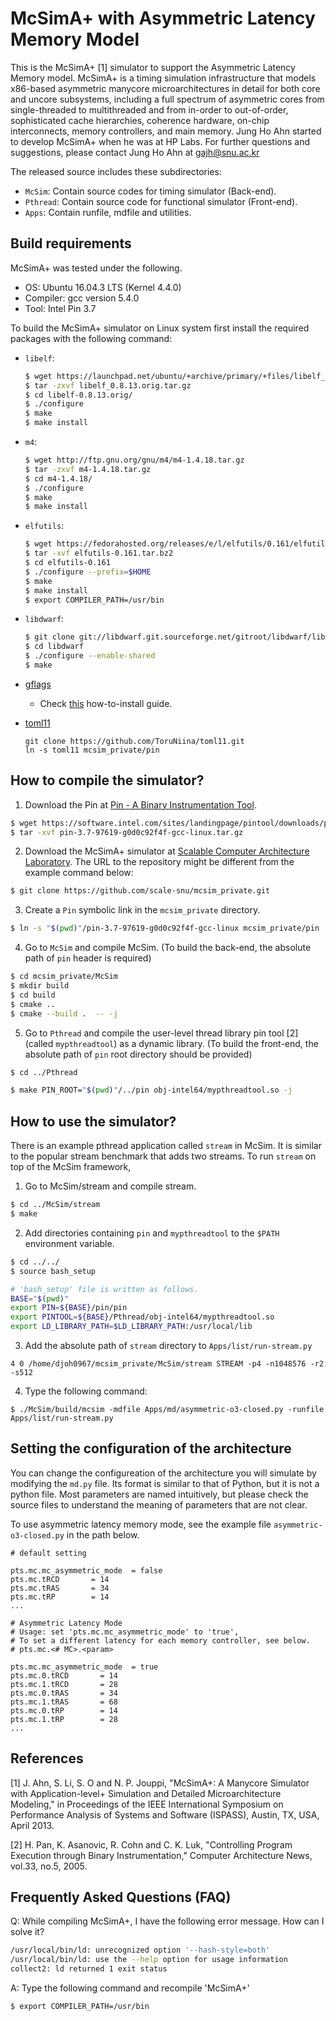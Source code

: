 McSimA+ with Asymmetric Latency Memory Model
============================================
This is the McSimA+ [1] simulator to support the Asymmetric 
Latency Memory model. McSimA+ is a timing simulation 
infrastructure that models x86-based asymmetric manycore 
microarchitectures in detail for both core and uncore 
subsystems, including a full spectrum of asymmetric cores 
from single-threaded to multithreaded and from in-order 
to out-of-order, sophisticated cache hierarchies, coherence 
hardware, on-chip interconnects, memory controllers, and 
main memory.  Jung Ho Ahn started to develop McSimA+ when 
he was at HP Labs.  For further questions and suggestions, 
please contact Jung Ho Ahn at gajh@snu.ac.kr

The released source includes these subdirectories:

+ `McSim`: Contain source codes for timing simulator (Back-end).
+ `Pthread`: Contain source code for functional simulator (Front-end).
+ `Apps`: Contain runfile, mdfile and utilities.


Build requirements
------------------
McSimA+ was tested under the following.

+ OS: Ubuntu 16.04.3 LTS (Kernel 4.4.0)
+ Compiler: gcc version 5.4.0
+ Tool: Intel Pin 3.7

To build the McSimA+ simulator on Linux system first install
the required packages with the following command:

+ `libelf`: 
  ```sh
  $ wget https://launchpad.net/ubuntu/+archive/primary/+files/libelf_0.8.13.orig.tar.gz
  $ tar -zxvf libelf_0.8.13.orig.tar.gz
  $ cd libelf-0.8.13.orig/
  $ ./configure
  $ make
  $ make install
  ```

+ `m4`:
  ```sh
  $ wget http://ftp.gnu.org/gnu/m4/m4-1.4.18.tar.gz
  $ tar -zxvf m4-1.4.18.tar.gz
  $ cd m4-1.4.18/
  $ ./configure
  $ make
  $ make install
  ```

+ `elfutils`:
  ```sh
  $ wget https://fedorahosted.org/releases/e/l/elfutils/0.161/elfutils-0.161.tar.bz2
  $ tar -xvf elfutils-0.161.tar.bz2
  $ cd elfutils-0.161
  $ ./configure --prefix=$HOME
  $ make
  $ make install
  $ export COMPILER_PATH=/usr/bin
  ```

+ `libdwarf`:
  ```sh
  $ git clone git://libdwarf.git.sourceforge.net/gitroot/libdwarf/libdwarf
  $ cd libdwarf
  $ ./configure --enable-shared
  $ make
  ```

+ [gflags][gflags]
  - Check [this](https://github.com/gflags/gflags/blob/master/INSTALL.md) how-to-install guide.

[gflags]: https://gflags.github.io/gflags/

+ [toml11][toml11]
  ```
  git clone https://github.com/ToruNiina/toml11.git
  ln -s toml11 mcsim_private/pin
  ```

[toml11]: https://github.com/ToruNiina/toml11

How to compile the simulator?
-----------------------------

1. Download the Pin at [Pin - A Binary Instrumentation Tool](https://software.intel.com/en-us/articles/pin-a-binary-instrumentation-tool-downloads).
```sh
$ wget https://software.intel.com/sites/landingpage/pintool/downloads/pin-3.7-97619-g0d0c92f4f-gcc-linux.tar.gz 
$ tar -xvf pin-3.7-97619-g0d0c92f4f-gcc-linux.tar.gz 
```

2. Download the McSimA+ simulator at [Scalable Computer Architecture Laboratory](http://scale.snu.ac.kr/). The URL to the repository might be different from the example command below:
```sh
$ git clone https://github.com/scale-snu/mcsim_private.git 
```

3. Create a `Pin` symbolic link in the `mcsim_private` directory.
```sh
$ ln -s "$(pwd)"/pin-3.7-97619-g0d0c92f4f-gcc-linux mcsim_private/pin
```

4. Go to `McSim` and compile McSim. (To build the back-end, the 
  absolute path of `pin` header is required)
```sh
$ cd mcsim_private/McSim
$ mkdir build
$ cd build
$ cmake ..
$ cmake --build .  -- -j
```

5. Go to `Pthread` and compile the user-level thread library pin 
  tool [2] (called `mypthreadtool`) as a dynamic library. (To build the front-end, 
  the absolute path of `pin` root directory should be provided)

```sh
$ cd ../Pthread

$ make PIN_ROOT="$(pwd)"/../pin obj-intel64/mypthreadtool.so -j
```

How to use the simulator?
-------------------------
There is an example pthread application called `stream` in McSim.  It
is similar to the popular stream benchmark that adds two streams.  To 
run `stream` on top of the McSim framework,

1. Go to McSim/stream and compile stream.
```sh
$ cd ../McSim/stream
$ make
```

2. Add directories containing `pin` and `mypthreadtool` to the
   `$PATH` environment variable.

```sh
$ cd ../../
$ source bash_setup

# 'bash_setup' file is written as follows.
BASE="$(pwd)"
export PIN=${BASE}/pin/pin
export PINTOOL=${BASE}/Pthread/obj-intel64/mypthreadtool.so
export LD_LIBRARY_PATH=$LD_LIBRARY_PATH:/usr/local/lib
```		

3. Add the absolute path of `stream` directory to `Apps/list/run-stream.py`

```
4 0 /home/djoh0967/mcsim_private/McSim/stream STREAM -p4 -n1048576 -r2 -s512
```

4. Type the following command:

```
$ ./McSim/build/mcsim -mdfile Apps/md/asymmetric-o3-closed.py -runfile Apps/list/run-stream.py
```

Setting the configuration of the architecture
---------------------------------------------
You can change the configureation of the architecture you will 
simulate by modifying the `md.py` file.  Its format is similar to
that of Python, but it is not a python file.  Most parameters are
named intuitively, but please check the source files to understand
the meaning of parameters that are not clear.

To use asymmetric latency memory mode, see the example file 
`asymmetric-o3-closed.py` in the path below. 

```
# default setting

pts.mc.mc_asymmetric_mode  = false
pts.mc.tRCD       = 14
pts.mc.tRAS       = 34
pts.mc.tRP        = 14
...

# Asymmetric Latency Mode
# Usage: set 'pts.mc.mc_asymmetric_mode' to 'true', 
# To set a different latency for each memory controller, see below.
# pts.mc.<# MC>.<param>

pts.mc.mc_asymmetric_mode  = true
pts.mc.0.tRCD       = 14
pts.mc.1.tRCD       = 28	
pts.mc.0.tRAS       = 34
pts.mc.1.tRAS       = 68
pts.mc.0.tRP        = 14
pts.mc.1.tRP        = 28
...
```


References
----------

[1] J. Ahn, S. Li, S. O and N. P. Jouppi, "McSimA+: A Manycore Simulator
    with Application-level+ Simulation and Detailed Microarchitecture
    Modeling," in Proceedings of the IEEE International Symposium on
    Performance Analysis of Systems and Software (ISPASS), Austin, TX,
    USA, April 2013.

[2] H. Pan, K. Asanovic, R. Cohn and C. K. Luk, "Controlling Program
    Execution through Binary Instrumentation," Computer Architecture
    News, vol.33, no.5, 2005.


Frequently Asked Questions (FAQ)
--------------------------------

Q: While compiling McSimA+, I have the following error message. How can I solve it?
```bash
/usr/local/bin/ld: unrecognized option '--hash-style=both' 
/usr/local/bin/ld: use the --help option for usage information
collect2: ld returned 1 exit status
```

A: Type the following command and recompile 'McSimA+'
```bash
$ export COMPILER_PATH=/usr/bin
```
